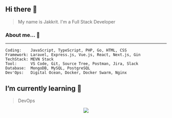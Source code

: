 ## Hi there 👋
> My name is Jakkrit. I'm a Full Stack Developer

### About me... 💬 
___
``` 
Coding:    JavaScript, TypeScript, PHP, Go, HTML, CSS
Framework: Laravel, Express.js, Vue.js, React, Next.js, Gin
TechStack: MEVN Stack
Tool:      VS Code, Git, Source Tree, Postman, Jira, Slack
Database:  MongoDB, MySQL, PostgreSQL
Dev'Ops:   Digital Ocean, Docker, Docker Swarm, Nginx
```

## I’m currently learning 🌱
> DevOps

<p align="center">
  <a href="https://hits.seeyoufarm.com"><img src="https://hits.seeyoufarm.com/api/count/incr/badge.svg?url=https%3A%2F%2Fgithub.com%2Fjakkrit-puts&count_bg=%2379C83D&title_bg=%23555555&icon=&icon_color=%23E7E7E7&title=hits&edge_flat=false"/></a>
</p>

<!--
**jakkrit-puts/jakkrit-puts** is a ✨ _special_ ✨ repository because its `README.md` (this file) appears on your GitHub profile.

Here are some ideas to get you started:

- 🔭 I’m currently working on ...
- 🌱 I’m currently learning ...
- 👯 I’m looking to collaborate on ...
- 🤔 I’m looking for help with ...
- 💬 Ask me about ...
- 📫 How to reach me: ...
- 😄 Pronouns: ...
- ⚡ Fun fact: ...
-->
